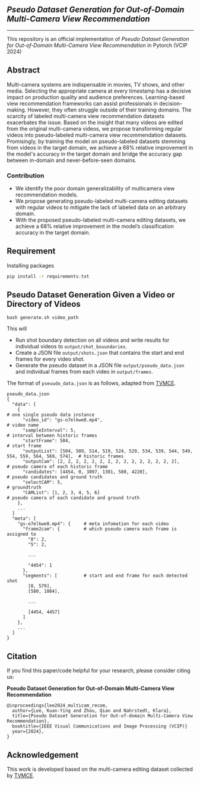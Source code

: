 ## *Pseudo Dataset Generation for Out-of-Domain Multi-Camera View Recommendation*
----

This repository is an official implementation of *Pseudo Dataset Generation for Out-of-Domain Multi-Camera View Recommendation* in Pytorch (VCIP 2024)


## Abstract
Multi-camera systems are indispensable in movies, TV shows, and other media. Selecting the appropriate camera at every timestamp has a decisive impact on production quality and audience preferences. Learning-based view recommendation frameworks can assist professionals in decision-making. However, they often struggle outside of their training domains. The scarcity of labeled multi-camera view recommendation datasets exacerbates the issue. Based on the insight that many videos are edited from the original multi-camera videos, we propose transforming regular videos into pseudo-labeled multi-camera view recommendation datasets. Promisingly, by training the model on pseudo-labeled datasets stemming from videos in the target domain, we achieve a 68% relative improvement in the model's accuracy in the target domain and bridge the accuracy gap between in-domain and never-before-seen domains.

### Contribution
- We identify the poor domain generalizability of multicamera view recommendation models.
- We propose generating pseudo-labeled multi-camera editing datasets with regular videos to mitigate the lack of labeled data on an arbitrary domain.
- With the proposed pseudo-labeled multi-camera editing datasets, we achieve a 68% relative improvement in the model’s classification accuracy in the target domain.

## Requirement
Installing packages
```sh
pip install -r requirements.txt
```

## Pseudo Dataset Generation Given a Video or Directory of Videos
```
bash generate.sh video_path
```
This will
- Run shot boundary detection on all videos and write results for individual videos to `output/shot_bouundaries`.
- Create a JSON file `output/shots.json` that contains the start and end frames for every video shot.
- Generate the pseudo dataset in a JSON file `output/pseudo_data.json` and individual frames from each video in `output/frames`.


The format of `pseuudo_data.json` is as follows, adapted from [TVMCE](https://github.com/VirtualFilmStudio/TVMCE).
```
pseudo_data.json
{
  "data": [
    {                                                                                             # one single pseudo data instance
      "video_id": "gs-o7elkwe8.mp4",                                                              # video name
      "sampleInterval": 5,                                                                        # interval between historic frames
      "startFrame": 504,                                                                          # start frame
      "outputList": [504, 509, 514, 519, 524, 529, 534, 539, 544, 549, 554, 559, 564, 569, 574],  # historic frames
      "outputCam": [2, 2, 2, 2, 2, 2, 2, 2, 2, 2, 2, 2, 2, 2, 2],                                 # pseudo camera of each historic frame
      "candidates": [4454, 0, 3897, 1301, 580, 4220],                                             # pseudo candidates and ground truth
      "selectCAM": 5,                                                                             # groundtruth
      "CAMList": [1, 2, 3, 4, 5, 6]                                                               # pseudo camera of each candidate and ground truth
    },
    ...
  ]
  "meta": [
    "gs-o7elkwe8.mp4": {     # meta infomation for each video
      "frame2cam": {         # which pseudo camera each frame is assigned to
        "0": 2,
        "5": 2,

        ...

        "4454": 1
      },
      "segments": [          # start and end frame for each detected shot
        [0, 579],
        [580, 1084],

        ...

        [4454, 4457]
      ]
    },
    ...
  ]
}
```

## Citation
If you find this paper/code helpful for your research, please consider citing us:

**Pseudo Dataset Generation for Out-of-Domain Multi-Camera View Recommendation**

```
@inproceedings{lee2024_multicam_recom,
  author={Lee, Kuan-Ying and Zhou, Qian and Nahrstedt, Klara},
  title={Pseudo Dataset Generation for Out-of-domain Multi-Camera View Recommendation},
  booktitle={IEEE Visual Communications and Image Processing (VCIP)}
  year={2024},
}
```

## Acknowledgement
This work is developed based on the multi-camera editing dataset collected by [TVMCE](https://github.com/VirtualFilmStudio/TVMCE).
